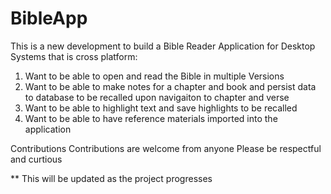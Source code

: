 # BibleApp

This is a new development to build a Bible Reader Application for Desktop Systems that is cross platform:
  1. Want to be able to open and read the Bible in multiple Versions
  2. Want to be able to make notes for a chapter and book and persist data to database to be recalled upon navigaiton to chapter and verse
  3. Want to be able to highlight text and save highlights to be recalled
  4. Want to be able to have reference materials imported into the application

Contributions
  Contributions are welcome from anyone
  Please be respectful and curtious

** This will be updated as the project progresses
